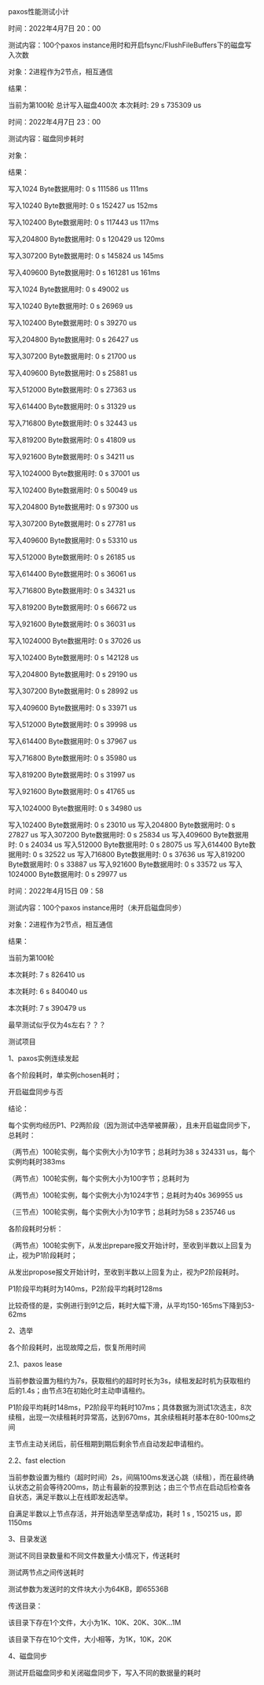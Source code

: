 paxos性能测试小计





时间：2022年4月7日 20：00

测试内容：100个paxos instance用时和开启fsync/FlushFileBuffers下的磁盘写入次数

对象：2进程作为2节点，相互通信

结果：

当前为第100轮
总计写入磁盘400次
本次耗时: 29 s 735309 us



时间：2022年4月7日 23：00

测试内容：磁盘同步耗时

对象：

结果：

写入1024 Byte数据用时: 0 s 111586 us    111ms

写入10240 Byte数据用时: 0 s 152427 us   152ms

写入102400 Byte数据用时: 0 s 117443 us  117ms

写入204800 Byte数据用时: 0 s 120429 us  120ms

写入307200 Byte数据用时: 0 s 145824 us  145ms

写入409600 Byte数据用时: 0 s 161281 us   161ms



写入1024 Byte数据用时: 0 s 49002 us

写入10240 Byte数据用时: 0 s 26969 us

写入102400 Byte数据用时: 0 s 39270 us

写入204800 Byte数据用时: 0 s 26427 us

写入307200 Byte数据用时: 0 s 21700 us

写入409600 Byte数据用时: 0 s 25881 us

写入512000 Byte数据用时: 0 s 27363 us

写入614400 Byte数据用时: 0 s 31329 us

写入716800 Byte数据用时: 0 s 32443 us

写入819200 Byte数据用时: 0 s 41809 us

写入921600 Byte数据用时: 0 s 34211 us

写入1024000 Byte数据用时: 0 s 37001 us



写入102400 Byte数据用时: 0 s 50049 us

写入204800 Byte数据用时: 0 s 97300 us

写入307200 Byte数据用时: 0 s 27781 us

写入409600 Byte数据用时: 0 s 53310 us

写入512000 Byte数据用时: 0 s 26185 us

写入614400 Byte数据用时: 0 s 36061 us

写入716800 Byte数据用时: 0 s 34321 us

写入819200 Byte数据用时: 0 s 66672 us

写入921600 Byte数据用时: 0 s 36031 us

写入1024000 Byte数据用时: 0 s 37026 us





写入102400 Byte数据用时: 0 s 142128 us

写入204800 Byte数据用时: 0 s 29190 us

写入307200 Byte数据用时: 0 s 28992 us

写入409600 Byte数据用时: 0 s 33971 us

写入512000 Byte数据用时: 0 s 39998 us

写入614400 Byte数据用时: 0 s 37967 us

写入716800 Byte数据用时: 0 s 35980 us

写入819200 Byte数据用时: 0 s 31997 us

写入921600 Byte数据用时: 0 s 41765 us

写入1024000 Byte数据用时: 0 s 34980 us





写入102400 Byte数据用时: 0 s 23010 us
写入204800 Byte数据用时: 0 s 27827 us
写入307200 Byte数据用时: 0 s 25834 us
写入409600 Byte数据用时: 0 s 24034 us
写入512000 Byte数据用时: 0 s 28075 us
写入614400 Byte数据用时: 0 s 32522 us
写入716800 Byte数据用时: 0 s 37636 us
写入819200 Byte数据用时: 0 s 33887 us
写入921600 Byte数据用时: 0 s 33572 us
写入1024000 Byte数据用时: 0 s 29977 us







时间：2022年4月15日 09：58

测试内容：100个paxos instance用时（未开启磁盘同步）

对象：2进程作为2节点，相互通信

结果：

当前为第100轮

本次耗时: 7 s 826410 us

本次耗时: 6 s 840040 us

本次耗时: 7 s 390479 us

最早测试似乎仅为4s左右？？？





测试项目

1、paxos实例连续发起

各个阶段耗时，单实例chosen耗时；

开启磁盘同步与否

结论：

每个实例均经历P1、P2两阶段（因为测试中选举被屏蔽），且未开启磁盘同步下，总耗时：

（两节点）100轮实例，每个实例大小为10字节；总耗时为38 s 324331 us，每个实例均耗时383ms

（两节点）100轮实例，每个实例大小为100字节；总耗时为

（两节点）100轮实例，每个实例大小为1024字节；总耗时为40s 369955 us

（三节点）100轮实例，每个实例大小为10字节；总耗时为58 s 235746 us

各阶段耗时分析：

（两节点）100轮实例下，从发出prepare报文开始计时，至收到半数以上回复为止，视为P1阶段耗时；

从发出propose报文开始计时，至收到半数以上回复为止，视为P2阶段耗时。

P1阶段平均耗时为140ms，P2阶段平均耗时128ms

比较奇怪的是，实例进行到91之后，耗时大幅下滑，从平均150-165ms下降到53-62ms



2、选举

各个阶段耗时，出现故障之后，恢复所用时间

2.1、paxos lease

当前参数设置为租约为7s，获取租约的超时时长为3s，续租发起时机为获取租约后的1.4s；由节点3在初始化时主动申请租约。

P1阶段平均耗时148ms，P2阶段平均耗时107ms；具体数据为测试1次选主，8次续租，出现一次续租耗时异常高，达到670ms，其余续租耗时基本在80-100ms之间

主节点主动关闭后，前任租期到期后剩余节点自动发起申请租约。



2.2、fast election

当前参数设置为租约（超时时间）2s，间隔100ms发送心跳（续租），而在最终确认状态之前会等待200ms，防止有最新的投票到达；由三个节点在启动后检查各自状态，满足半数以上在线即发起选举。

自满足半数以上节点存活，并开始选举至选举成功，耗时 1 s , 150215 us，即1150ms



3、目录发送

测试不同目录数量和不同文件数量大小情况下，传送耗时

测试两节点之间传送耗时

测试参数为发送时的文件块大小为64KB，即65536B

传送目录：

该目录下存在1个文件，大小为1K、10K、20K、30K...1M

该目录下存在10个文件，大小相等，为1K，10K，20K









4、磁盘同步

测试开启磁盘同步和关闭磁盘同步下，写入不同的数据量的耗时

